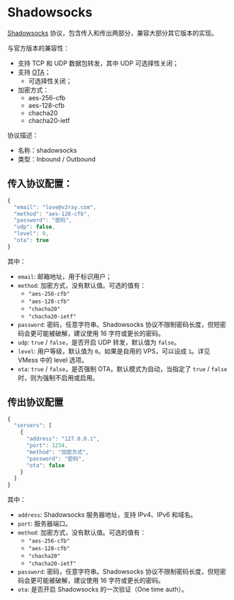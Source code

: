 # Shadowsocks

[Shadowsocks](https://zh.wikipedia.org/wiki/Shadowsocks) 协议，包含传入和传出两部分，兼容大部分其它版本的实现。

与官方版本的兼容性：

* 支持 TCP 和 UDP 数据包转发，其中 UDP 可选择性关闭；
* 支持 [OTA](https://shadowsocks.org/en/spec/one-time-auth.html)；
  * 可选择性关闭；
* 加密方式：
  * aes-256-cfb
  * aes-128-cfb
  * chacha20
  * chacha20-ietf

协议描述：

* 名称：shadowsocks
* 类型：Inbound / Outbound

## 传入协议配置：

```javascript
{
  "email": "love@v2ray.com",
  "method": "aes-128-cfb",
  "password": "密码",
  "udp": false,
  "level": 0,
  "ota": true
}
```

其中：

* `email`: 邮箱地址，用于标识用户；
* `method`: 加密方式，没有默认值。可选的值有：
  * `"aes-256-cfb"`
  * `"aes-128-cfb"`
  * `"chacha20"`
  * `"chacha20-ietf"`
* `password`: 密码，任意字符串。Shadowsocks 协议不限制密码长度，但短密码会更可能被破解，建议使用 16 字符或更长的密码。
* `udp`: `true` / `false`，是否开启 UDP 转发，默认值为 `false`。
* `level`: 用户等级，默认值为 `0`。如果是自用的 VPS，可以设成 `1`。详见 VMess 中的 level 选项。
* `ota`: `true` / `false`，是否强制 OTA，默认模式为自动，当指定了 `true` / `false` 时，则为强制不启用或启用。

## 传出协议配置

```javascript
{
  "servers": [
    {
      "address": "127.0.0.1",
      "port": 1234,
      "method": "加密方式",
      "password": "密码",
      "ota": false
    }
  ]
}
```

其中：

* `address`: Shadowsocks 服务器地址，支持 IPv4、IPv6 和域名。
* `port`: 服务器端口。
* `method`: 加密方式，没有默认值。可选的值有：
  * `"aes-256-cfb"`
  * `"aes-128-cfb"`
  * `"chacha20"`
  * `"chacha20-ietf"`
* `password`: 密码，任意字符串。Shadowsocks 协议不限制密码长度，但短密码会更可能被破解，建议使用 16 字符或更长的密码。
* `ota`: 是否开启 Shadowsocks 的一次验证（One time auth）。
